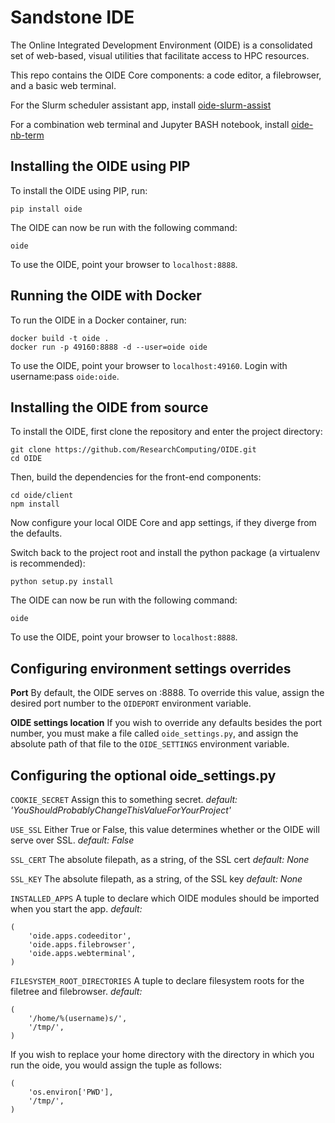 Sandstone IDE
====

The Online Integrated Development Environment (OIDE) is a consolidated set of web-based, visual utilities that facilitate access to HPC resources.

This repo contains the OIDE Core components: a code editor, a filebrowser, and a basic web terminal.

For the Slurm scheduler assistant app, install [oide-slurm-assist](https://github.com/ResearchComputing/oide-slurm-assist)

For a combination web terminal and Jupyter BASH notebook, install [oide-nb-term](https://github.com/ResearchComputing/oide-nb-term)


## Installing the OIDE using PIP

To install the OIDE using PIP, run:
```
pip install oide
```

The OIDE can now be run with the following command:
```
oide
```
To use the OIDE, point your browser to `localhost:8888`.

## Running the OIDE with Docker

To run the OIDE in a Docker container, run:
```
docker build -t oide .
docker run -p 49160:8888 -d --user=oide oide
```
To use the OIDE, point your browser to `localhost:49160`. Login with username:pass `oide:oide`.

## Installing the OIDE from source

To install the OIDE, first clone the repository and enter the project directory:
```
git clone https://github.com/ResearchComputing/OIDE.git
cd OIDE
```
Then, build the dependencies for the front-end components:
```
cd oide/client
npm install
```

Now configure your local OIDE Core and app settings, if they diverge from the defaults.

Switch back to the project root and install the python package (a virtualenv is recommended):
```
python setup.py install
```
The OIDE can now be run with the following command:
```
oide
```
To use the OIDE, point your browser to `localhost:8888`.

## Configuring environment settings overrides

**Port** By default, the OIDE serves on :8888. To override this value, assign the desired port number to the `OIDEPORT` environment variable.

**OIDE settings location** If you wish to override any defaults besides the port number, you must make a file called `oide_settings.py`, and assign the absolute path of that file to the `OIDE_SETTINGS` environment variable.

## Configuring the optional oide_settings.py

`COOKIE_SECRET` Assign this to something secret. _default: 'YouShouldProbablyChangeThisValueForYourProject'_

`USE_SSL` Either True or False, this value determines whether or the OIDE will serve over SSL. _default: False_

`SSL_CERT` The absolute filepath, as a string, of the SSL cert _default: None_

`SSL_KEY` The absolute filepath, as a string, of the SSL key _default: None_

`INSTALLED_APPS` A tuple to declare which OIDE modules should be imported when you start the app. _default:_
```
(
    'oide.apps.codeeditor',
    'oide.apps.filebrowser',
    'oide.apps.webterminal',
)
```

`FILESYSTEM_ROOT_DIRECTORIES` A tuple to declare filesystem roots for the filetree and filebrowser. _default:_
```
(
    '/home/%(username)s/',
    '/tmp/',
)
```
If you wish to replace your home directory with the directory in which you run the oide, you would assign the tuple as follows:
```
(
    'os.environ['PWD'],
    '/tmp/',
)
```
